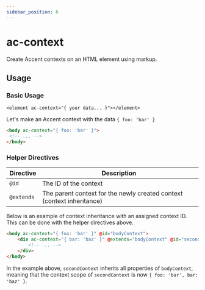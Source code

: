 ```yaml
---
sidebar_position: 6
---
```


# ac-context

Create Accent contexts on an HTML element using markup. 

## Usage

### Basic Usage

`<element ac-context="{ your data... }"></element>`

Let's make an Accent context with the data `{ foo: 'bar' }`

```html
<body ac-context="{ foo: 'bar' }">
 <!-- ... -->
</body>
```

### Helper Directives

| Directive  | Description                                                            |
| ---------- | ---------------------------------------------------------------------- |
| `@id`      | The ID of the context                                                  |
| `@extends` | The parent context for the newly created context (context inheritance) |

Below is an example of context inheritance with an assigned context ID. This can be done with the helper directives above. 

```html
<body ac-context="{ foo: 'bar' }" @id="bodyContext">
    <div ac-context="{ bar: 'baz' }" @extends="bodyContext" @id="secondContext">
        <!-- ... -->
    </div>
</body>
```

In the example above, `secondContext` inherits all properties of `bodyContext`, meaning that the context scope of `secondContext` is now `{ foo: 'bar', bar: 'baz' }`.

